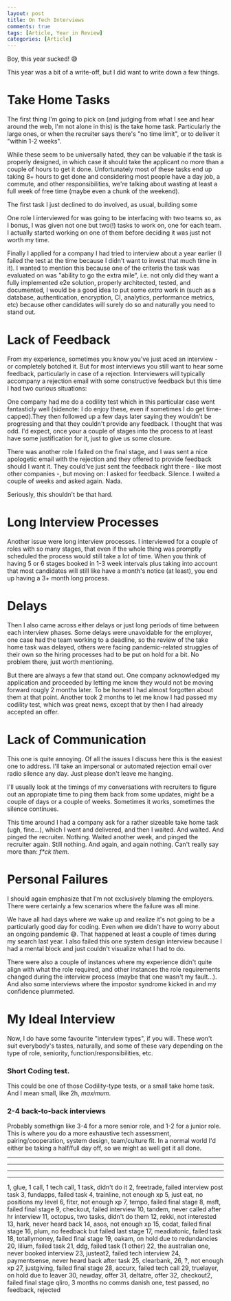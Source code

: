 ```yaml
---
layout: post
title: On Tech Interviews
comments: true
tags: [Article, Year in Review]
categories: [Article]
---
```


Boy, this year sucked! 😅

This year was a bit of a write-off, but I did want to write down a few things.

<!--more-->

# Take Home Tasks

The first thing I'm going to pick on (and judging from what I see and hear around the web, I'm not alone in this) is the take home task. Particularly the large ones, or when the recruiter says there's "no time limit", or to deliver it "within 1-2 weeks".

While these seem to be universally hated, they can be valuable if the task is properly designed, in which case it should take the applicant no more than a couple of hours to get it done. Unfortunately most of these tasks end up taking 8+ hours to get done and considering most people have a day job, a commute, and other responsibilities, we're talking about wasting at least a full week of free time (maybe even a chunk of the weekend).

The first task I just declined to do involved, as usual, building some

One role I interviewed for was going to be interfacing with two teams so, as I bonus, I was given not one but two(!) tasks to work on, one for each team. I actually started working on one of them before deciding it was just not worth my time.

Finally I applied for a company I had tried to interview about a year earlier (I failed the test at the time because I didn't want to invest that much time in it). I wanted to mention this because one of the criteria the task was evaluated on was "ability to go the extra mile", i.e. not only did they want a fully implemented e2e solution, properly architected, tested, and documented, I would be a good idea to put some _extra_ work in (such as a database, authentication, encryption, CI, analytics, performance metrics, etc) because other candidates will surely do so and naturally you need to stand out.

# Lack of Feedback

From my experience, sometimes you know you've just aced an interview - or completely botched it. But for most interviews you still want to hear some feedback, particularly in case of a rejection. Interviewers will typically accompany a rejection email with some constructive feedback but this time I had two curious situations:

One company had me do a codility test which in this particular case went fantasticly well (sidenote: I do enjoy these, even if sometimes I do get time-capped).They then followed up a few days later saying they wouldn't be progressing and that they couldn't provide any feedback. I thought that was odd. I'd expect, once your a couple of stages into the process to at least have some justification for it, just to give us some closure.

There was another role I failed on the final stage, and I was sent a nice apologetic email with the rejection and they offered to provide feedback should I want it. They could've just sent the feedback right there - like most other companies -, but moving on: I asked for feedback. Silence. I waited a couple of weeks and asked again. Nada.

Seriously, this shouldn't be that hard.

# Long Interview Processes

Another issue were long interview processes. I interviewed for a couple of roles with so many stages, that even if the whole thing was promptly scheduled the process would still take a lot of time. When you think of having 5 or 6 stages booked in 1-3 week intervals plus taking into account that most candidates will still like have a month's notice (at least), you end up having a 3+ month long process.

# Delays

Then I also came across either delays or just long periods of time between each interview phases. Some delays were unavoidable for the employer, one case had the team working to a deadline, so the review of the take home task was delayed, others were facing pandemic-related struggles of their own so the hiring processes had to be put on hold for a bit. No problem there, just worth mentioning.

But there are always a few that stand out. One company acknowledged my application and proceeded by letting me know they would not be moving forward rougly 2 months later. To be honest I had almost forgotten about them at that point. Another took 2 months to let me know I had passed my codility test, which was great news, except that by then I had already accepted an offer.

# Lack of Communication

This one is quite annoying. Of all the issues I discuss here this is the easiest one to address. I'll take an impersonal or automated rejection email over radio silence any day. Just please don't leave me hanging.

I'll usually look at the timings of my conversations with recruiters to figure out an appropiate time to ping them back from some updates, might be a couple of days or a couple of weeks. Sometimes it works, sometimes the silence continues.

This time around I had a company ask for a rather sizeable take home task (ugh, fine...), which I went and delivered, and then I waited. And waited. And pinged the recruiter. Nothing. Waited another week, and pinged the recruiter again. Still nothing. And again, and again nothing. Can't really say more than: _f\*ck them_.

<!-- - aussie one
- tandem
- hark
- PAYMENT SENSE
- ? ... ingress? -->

# Personal Failures

I should again emphasize that I'm not exclusively blaming the employers. There were certainly a few scenarios where the failure was all mine.

We have all had days where we wake up and realize it's not going to be a particularly good day for coding. Even when we didn't have to worry about an ongoing pandemic 😅. That happened at least a couple of times during my search last year. I also failed this one system design interview because I had a mental block and just couldn't visualize what I had to do.

There were also a couple of instances where my experience didn't quite align with what the role required, and other instances the role requirements changed during the interview process (maybe that one wasn't my fault...). And also some interviews where the impostor syndrome kicked in and my confidence plummeted.

# My Ideal Interview

Now, I do have some favourite "interview types", if you will. These won't suit everybody's tastes, naturally, and some of these vary depending on the type of role, seniority, function/responsibilities, etc.

### Short Coding test.

This could be one of those Codility-type tests, or a small take home task. And I mean small, like 2h, _maximum_.

### 2-4 back-to-back interviews

Probably somethign like 3-4 for a more senior role, and 1-2 for a junior role. This is where you do a more exhaustive tech assessment, pairing/cooperation, system design, team/culture fit. In a normal world I'd either be taking a half/full day off, so we might as well get it all done.

---

---

---

---

1, glue, 1 call, 1 tech call, 1 task, didn't do it
2, freetrade, failed interview post task
3, fundapps, failed task
4, trainline, not enough xp
5, just eat, no positions my level
6, fitxr, not enough xp
7, tempo, failed final stage
8, msft, failed final stage
9, checkout, failed interview
10, tandem, never called after hr interview
11, octopus, two tasks, didn't do them
12, rekki, not interested
13, hark, never heard back
14, asos, not enough xp
15, codat, failed final stage
16, plum, no feedback but failed last stage
17, meadiatonic, failed task
18, totallymoney, failed final stage
19, oakam, on hold due to redundancies
20, lilium, failed task
21, ddg, failed task (1 other)
22, the australian one, never booked interview
23, justeat2, failed tech interview
24, paymentsense, never heard back after task
25, clearbank,
26, ?, not enough xp
27, justgiving, failed final stage
28, accurx, failed tech call
29, truelayer, on hold due to leaver
30, newday, offer
31, deltatre, offer
32, checkout2, failed final stage
qliro, 3 months no comms
danish one, test passed, no feedback, rejected
